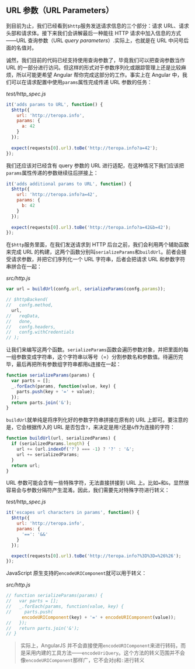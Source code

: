 ## URL 参数（URL Parameters）

到目前为止，我们已经看到`$http`服务发送请求信息的三个部分：请求 URL、请求头部和请求体。接下来我们会讲解最后一种能往 HTTP 请求中加入信息的方式——URL 查询参数（URL _query parameters_）.实际上，也就是在 URL 中问号后面的名值对。

诚然，我们目前的代码已经支持使用查询参数了，毕竟我们可以把查询参数当作 URL 的一部分进行访问。但这样的形式对于参数序列化或跟踪管理上还是比较麻烦，所以可能更希望 Angular 帮你完成这部分的工作。事实上在 Angular 中，我们可以在请求配置中使用`params`属性完成传递 URL 参数的任务：

_test/http_spec.js_

```js
it('adds params to URL', function() {
  $http({
    url: 'http://teropa.info',
    params: {
      a: 42
    }
  });
  
  expect(requests[0].url).toBe('http://teropa.info?a=42');
});
```

我们还应该对已经含有 query 参数的 URL 进行适配，在这种情况下我们应该把`params`属性传递的参数继续往后拼接上：

```js
it('adds additional params to URL', function() {
  $http({
    url: 'http://teropa.info?a=42',
    params: {
      b: 42
    }
  });
  
  expect(requests[0].url).toBe('http://teropa.info?a=42&b=42');
});
```

在`$http`服务里面，在我们发送请求到 HTTP 后台之前，我们会利用两个辅助函数来完成 URL 的构建，这两个函数分别叫`serializeParams`和`buildUrl`。前者会接受请求参数，并把它们序列化一个 URL 字符串，后者会把请求 URL 和参数字符串拼合在一起：

_src/http.js_

```js
var url = buildUrl(confg.url, serializeParams(confg.params));

// $httpBackend(
//   confg.method,
  url,
//   reqData,
//   done,
//   confg.headers,
//   confg.withCredentials
// );
```

让我们来编写这两个函数。`serializeParams`函数会遍历参数对象，并把里面的每一组参数变成字符串，这个字符串以等号（=）分割参数名和参数值。待遍历完毕，最后再把所有参数组字符串都用`&`连接在一起：

```js
function serializeParams(params) {
  var parts = [];
  _.forEach(params, function(value, key) {
    parts.push(key + '=' + value);
  });
  return parts.join('&');
}
```

`buildUrl`就单纯是将序列化好的参数字符串拼接在原有的 URL 上即可。要注意的是，它会根据传入的 URL 是否包含`?`，来决定是用`?`还是`&`作为连接的字符：

```js
function buildUrl(url, serializedParams) {
  if (serializedParams.length) {
    url += (url.indexOf('?') === -1) ? '?' : '&';
    url += serializedParams;
  }
  return url;
}
```

URL 参数可能会含有一些特殊字符，无法直接拼接到 URL 上。比如`=`和`&`，显然很容易会与参数分隔符产生混淆。因此，我们需要先对特殊字符进行转义：

_test/http_spec.js_

```js
it('escapes url characters in params', function() {
  $http({
    url: 'http://teropa.info',
    params: {
      '==': '&&'
    }
  });

  expect(requests[0].url).toBe('http://teropa.info?%3D%3D=%26%26');
});
```

JavaScript 原生支持的`encodeURIComponent`就可以用于转义：

_src/http.js_

```js
// function serializeParams(params) {
//   var parts = [];
//   _.forEach(params, function(value, key) {
//     parts.push(
      encodeURIComponent(key) + '=' + encodeURIComponent(value));
//   });
//   return parts.join('&');
// }
```

> 实际上，AngularJS 并不会直接使用`encodeURIComponent`来进行转码，而是采用内建的工具方法——`encodeUriQuery`。这个方法的转义范围并不会像`encodeURIComponent`那样广，它不会对`@`和`:`进行转义